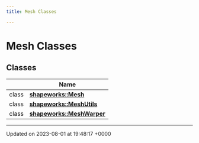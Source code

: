 ```yaml
---
title: Mesh Classes

---
```


# Mesh Classes



## Classes

|                | Name           |
| -------------- | -------------- |
| class | **[shapeworks::Mesh](../Classes/classshapeworks_1_1Mesh.md)**  |
| class | **[shapeworks::MeshUtils](../Classes/classshapeworks_1_1MeshUtils.md)**  |
| class | **[shapeworks::MeshWarper](../Classes/classshapeworks_1_1MeshWarper.md)**  |






-------------------------------

Updated on 2023-08-01 at 19:48:17 +0000